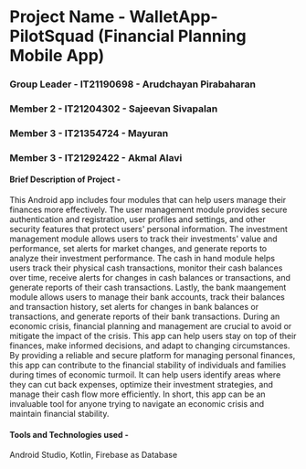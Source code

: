 # Project Name - WalletApp-PilotSquad (Financial Planning Mobile App)
### Group Leader - IT21190698 - Arudchayan Pirabaharan
### Member 2 - IT21204302 - Sajeevan Sivapalan
### Member 3 - IT21354724 - Mayuran 
### Member 3 - IT21292422 - Akmal Alavi

#### Brief Description of Project - 
This Android app includes four modules that can help users manage their finances more effectively. The user management module provides secure authentication and registration, user profiles and settings, and other security features that protect users' personal information. The investment management module allows users to track their investments' value and performance, set alerts for market changes, and generate reports to analyze their investment performance. The cash in hand module helps users track their physical cash transactions, monitor their cash balances over time, receive alerts for changes in cash balances or transactions, and generate reports of their cash transactions. Lastly, the bank maangement module allows users to manage their bank accounts, track their balances and transaction history, set alerts for changes in bank balances or transactions, and generate reports of their bank transactions.
During an economic crisis, financial planning and management are crucial to avoid or mitigate the impact of the crisis. This app can help users stay on top of their finances, make informed decisions, and adapt to changing circumstances. By providing a reliable and secure platform for managing personal finances, this app can contribute to the financial stability of individuals and families during times of economic turmoil. It can help users identify areas where they can cut back expenses, optimize their investment strategies, and manage their cash flow more efficiently. In short, this app can be an invaluable tool for anyone trying to navigate an economic crisis and maintain financial stability.

#### Tools and Technologies used - 
Android Studio, Kotlin, Firebase as Database


